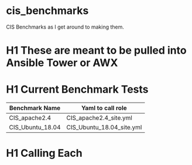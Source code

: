 # cis_benchmarks
CIS Benchmarks as I get around to making them.

# H1 These are meant to be pulled into Ansible Tower or AWX

# H1 Current Benchmark Tests

| Benchmark Name | Yaml to call role|
| ---------------- | ---------------|
| CIS_apache2.4 | CIS_apache2.4_site.yml | 
| CIS_Ubuntu_18.04 | CIS_Ubuntu_18.04_site.yml |

# H1 Calling Each